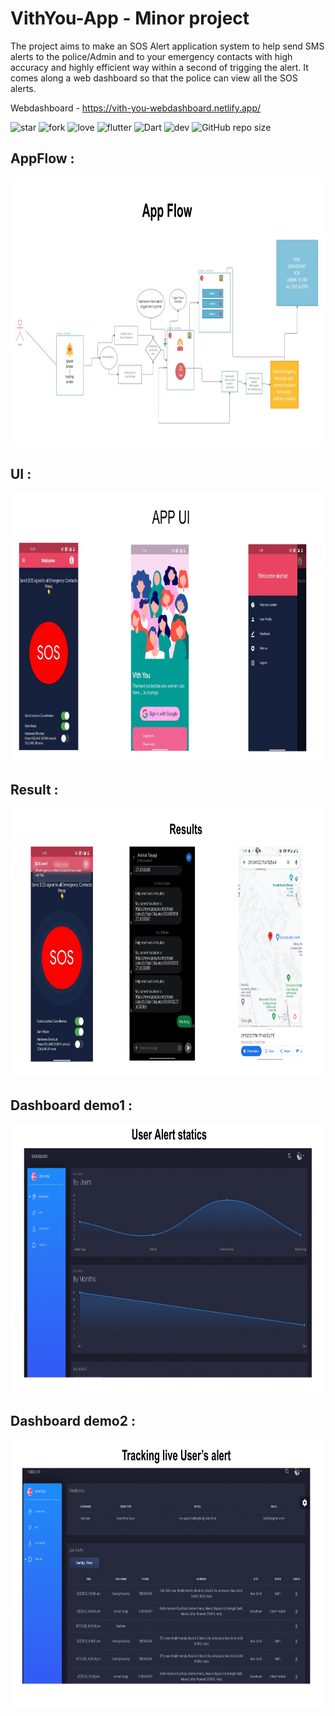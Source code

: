 # VithYou-App -  Minor project
The project aims to make an SOS Alert application system to help send SMS alerts to the police/Admin and to your emergency contacts with high accuracy and highly efficient way within a second of trigging the alert. 
It comes along a web dashboard so that the police can view all the SOS alerts. 

Webdashboard - https://vith-you-webdashboard.netlify.app/


![star](https://img.shields.io/github/stars/swaraj961/VithYou-App)
 ![fork](https://img.shields.io/github/forks/swaraj961/VithYou-App) 
 ![love](https://img.shields.io/badge/open%20%20source-%E2%9D%A4-red) 
 ![flutter](https://img.shields.io/badge/Flutter-Framework-blue?logo=flutter) 
 ![Dart](https://img.shields.io/badge/Dart-Language-blue?logo=dart) 
 ![dev](https://img.shields.io/badge/developed%20by%20-swaraj%20routray-orange)
![GitHub repo size](https://img.shields.io/github/repo-size/swaraj961/VithYou-App)


</div>

## AppFlow :
 
 <img height="430px" src="https://github.com/swaraj961/VithYou-App/blob/master/demo/AppFlow.png"/>
 
 ## UI :
 
 <img height="430px" src="https://github.com/swaraj961/VithYou-App/blob/master/demo/ui.png"/>
 
 ## Result :
 
 <img height="430px" src="https://github.com/swaraj961/VithYou-App/blob/master/demo/result.png"/>
 
 ## Dashboard demo1 :
 
 <img height="430px" src="https://github.com/swaraj961/VithYou-App/blob/master/demo/dashboard_1.png"/>
 
 ## Dashboard demo2 :
 
 <img height="430px" src="https://github.com/swaraj961/VithYou-App/blob/master/demo/dashboard_2.png"/>
